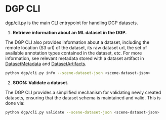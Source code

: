 # DGP CLI

[dgp/cli.py](cli.py) is the main CLI entrypoint for handling DGP datasets.

1. **Retrieve information about an ML dataset in the DGP.**

The DGP CLI also provides information about a dataset, including
the remote location (S3 url) of the dataset, its raw dataset url, the
set of available annotation types contained in the dataset, etc. For
more information, see relevant metadata stored with a dataset artifact
in [DatasetMetadata](proto/dataset.proto) and [DatasetArtifacts](proto/artifacts.proto).
```sh
python dgp/cli.py info --scene-dataset-json <scene-dataset-json>
```

2. **SOON: Validate a dataset.**

The DGP CLI provides a simplified mechanism for validating newly
created datasets, ensuring that the dataset schema is maintained and
valid. This is done via:
```sh
python dgp/cli.py validate --scene-dataset-json <scene-dataset-json>
```
